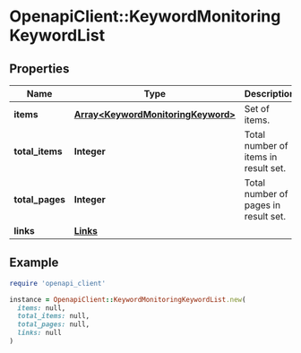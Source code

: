 # OpenapiClient::KeywordMonitoringKeywordList

## Properties

| Name | Type | Description | Notes |
| ---- | ---- | ----------- | ----- |
| **items** | [**Array&lt;KeywordMonitoringKeyword&gt;**](KeywordMonitoringKeyword.md) | Set of items. |  |
| **total_items** | **Integer** | Total number of items in result set. |  |
| **total_pages** | **Integer** | Total number of pages in result set. |  |
| **links** | [**Links**](Links.md) |  | [optional] |

## Example

```ruby
require 'openapi_client'

instance = OpenapiClient::KeywordMonitoringKeywordList.new(
  items: null,
  total_items: null,
  total_pages: null,
  links: null
)
```

